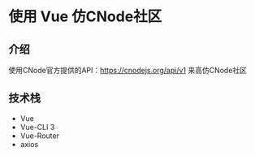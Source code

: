 # 使用 Vue 仿CNode社区

## 介绍
使用CNode官方提供的API：https://cnodejs.org/api/v1 来高仿CNode社区

## 技术栈
* Vue
* Vue-CLI 3
* Vue-Router
* axios